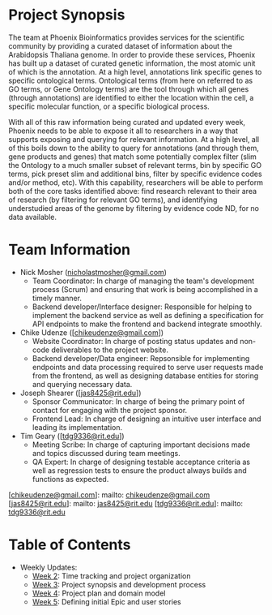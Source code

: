 # Project Synopsis

The team at Phoenix Bioinformatics provides services for the scientific
community by providing a curated dataset of information about the
Arabidopsis Thaliana genome. In order to provide these services, Phoenix
has built up a dataset of curated genetic information, the most atomic
unit of which is the annotation. At a high level, annotations link
specific genes to specific ontological terms. Ontological terms (from
here on referred to as GO terms, or Gene Ontology terms) are the tool
through which all genes (through annotations) are identified to either
the location within the cell, a specific molecular function, or a
specific biological process.

With all of this raw information being curated and updated every week,
Phoenix needs to be able to expose it all to researchers in a way that
supports exposing and querying for relevant information. At a high
level, all of this boils down to the ability to query for annotations
(and through them, gene products and genes) that match some potentially
complex filter (slim the Ontology to a much smaller subset of relevant
terms, bin by specific GO terms, pick preset slim and additional bins,
filter by specific evidence codes and/or method, etc). With this
capability, researchers will be able to perform both of the core tasks
identified above: find research relevant to their area of research (by
filtering for relevant GO terms), and identifying understudied areas of
the genome by filtering by evidence code ND, for no data available.

# Team Information

* Nick Mosher ([nicholastmosher@gmail.com])
  * Team Coordinator: In charge of managing the team's
    development process (Scrum) and ensuring that work
    is being accomplished in a timely manner.
  * Backend developer/Interface designer: Responsible for
    helping to implement the backend service as well as
    defining a specification for API endpoints to make the
    frontend and backend integrate smoothly.
* Chike Udenze ([chikeudenze@gmail.com])
  * Website Coordinator: In charge of posting status updates
    and non-code deliverables to the project website.
  * Backend developer/Data engineer: Repsonsible for
    implementing endpoints and data processing required to
    serve user requests made from the frontend, as well as
    designing database entities for storing and querying
    necessary data.
* Joseph Shearer ([jas8425@rit.edu])
  * Sponsor Communicator: In charge of being the primary
    point of contact for engaging with the project sponsor.
  * Frontend Lead: In charge of designing an intuitive user
    interface and leading its implementation.
* Tim Geary ([tdg9336@rit.edu])
  * Meeting Scribe: In charge of capturing important decisions
    made and topics discussed during team meetings.
  * QA Expert: In charge of designing testable acceptance
    criteria as well as regression tests to ensure the product
    always builds and functions as expected.

[nicholastmosher@gmail.com]: mailto:nicholastmosher@gmail.com
[chikeudenze@gmail.com]: mailto: chikeudenze@gmail.com
[jas8425@rit.edu]: mailto: jas8425@rit.edu
[tdg9336@rit.edu]: mailto: tdg9336@rit.edu

# Table of Contents

* Weekly Updates:
  * [Week 2]\: Time tracking and project organization
  * [Week 3]\: Project synopsis and development process
  * [Week 4]\: Project plan and domain model
  * [Week 5]\: Defining initial Epic and user stories

[Week 2]: ./week2.md
[Week 3]: ./week3.md
[Week 4]: ./week4.md
[Week 5]: ./week5.mk
